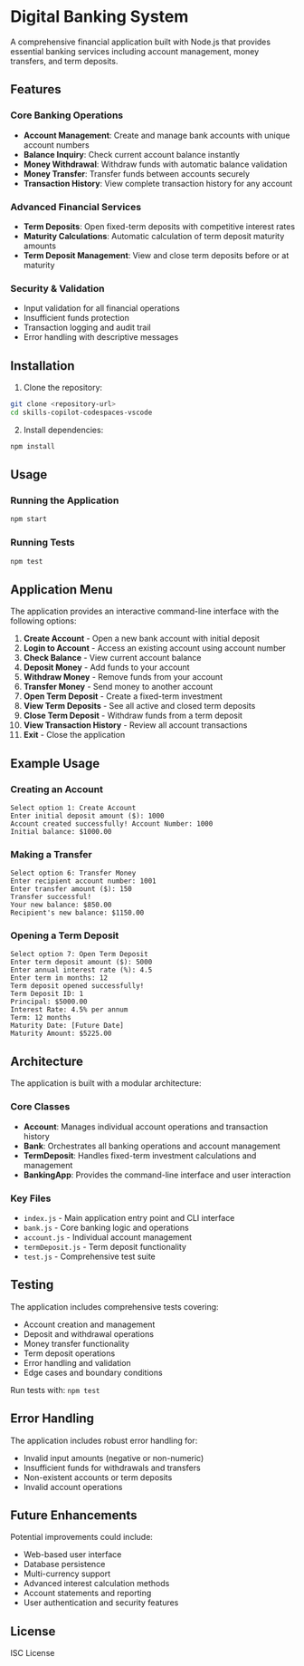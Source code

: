 # Digital Banking System

A comprehensive financial application built with Node.js that provides essential banking services including account management, money transfers, and term deposits.

## Features

### Core Banking Operations
- **Account Management**: Create and manage bank accounts with unique account numbers
- **Balance Inquiry**: Check current account balance instantly
- **Money Withdrawal**: Withdraw funds with automatic balance validation
- **Money Transfer**: Transfer funds between accounts securely
- **Transaction History**: View complete transaction history for any account

### Advanced Financial Services
- **Term Deposits**: Open fixed-term deposits with competitive interest rates
- **Maturity Calculations**: Automatic calculation of term deposit maturity amounts
- **Term Deposit Management**: View and close term deposits before or at maturity

### Security & Validation
- Input validation for all financial operations
- Insufficient funds protection
- Transaction logging and audit trail
- Error handling with descriptive messages

## Installation

1. Clone the repository:
```bash
git clone <repository-url>
cd skills-copilot-codespaces-vscode
```

2. Install dependencies:
```bash
npm install
```

## Usage

### Running the Application
```bash
npm start
```

### Running Tests
```bash
npm test
```

## Application Menu

The application provides an interactive command-line interface with the following options:

1. **Create Account** - Open a new bank account with initial deposit
2. **Login to Account** - Access an existing account using account number
3. **Check Balance** - View current account balance
4. **Deposit Money** - Add funds to your account
5. **Withdraw Money** - Remove funds from your account
6. **Transfer Money** - Send money to another account
7. **Open Term Deposit** - Create a fixed-term investment
8. **View Term Deposits** - See all active and closed term deposits
9. **Close Term Deposit** - Withdraw funds from a term deposit
10. **View Transaction History** - Review all account transactions
11. **Exit** - Close the application

## Example Usage

### Creating an Account
```
Select option 1: Create Account
Enter initial deposit amount ($): 1000
Account created successfully! Account Number: 1000
Initial balance: $1000.00
```

### Making a Transfer
```
Select option 6: Transfer Money
Enter recipient account number: 1001
Enter transfer amount ($): 150
Transfer successful!
Your new balance: $850.00
Recipient's new balance: $1150.00
```

### Opening a Term Deposit
```
Select option 7: Open Term Deposit
Enter term deposit amount ($): 5000
Enter annual interest rate (%): 4.5
Enter term in months: 12
Term deposit opened successfully!
Term Deposit ID: 1
Principal: $5000.00
Interest Rate: 4.5% per annum
Term: 12 months
Maturity Date: [Future Date]
Maturity Amount: $5225.00
```

## Architecture

The application is built with a modular architecture:

### Core Classes

- **Account**: Manages individual account operations and transaction history
- **Bank**: Orchestrates all banking operations and account management
- **TermDeposit**: Handles fixed-term investment calculations and management
- **BankingApp**: Provides the command-line interface and user interaction

### Key Files

- `index.js` - Main application entry point and CLI interface
- `bank.js` - Core banking logic and operations
- `account.js` - Individual account management
- `termDeposit.js` - Term deposit functionality
- `test.js` - Comprehensive test suite

## Testing

The application includes comprehensive tests covering:

- Account creation and management
- Deposit and withdrawal operations
- Money transfer functionality
- Term deposit operations
- Error handling and validation
- Edge cases and boundary conditions

Run tests with: `npm test`

## Error Handling

The application includes robust error handling for:
- Invalid input amounts (negative or non-numeric)
- Insufficient funds for withdrawals and transfers
- Non-existent accounts or term deposits
- Invalid account operations

## Future Enhancements

Potential improvements could include:
- Web-based user interface
- Database persistence
- Multi-currency support
- Advanced interest calculation methods
- Account statements and reporting
- User authentication and security features

## License

ISC License
